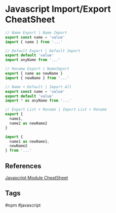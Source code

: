 # Javascript Import/Export CheatSheet

```js
// Name Export | Name Import
export const name = 'value'
import { name } from '...'

// Default Export | Default Import
export default 'value'
import anyName from '...'

// Rename Export | NameImport
export { name as newName }
import { newName } from '...'

// Name + Default | Import All
export const name = 'value'
export default 'value'
import * as anyName from '...'

// Export List + Rename | Import List + Rename
export {
  name1,
  name2 as newName2
}

import {
  name1 as newName1,
  newName2
} from '...'
```

## References
[Javascript Module CheatSheet](https://medium.com/dailyjs/javascript-module-cheatsheet-7bd474f1d829)

## Tags
#npm #javascript
